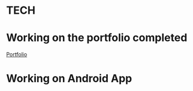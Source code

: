 # TECH
# Working on the portfolio completed 
[Portfolio](https://www.lokeshdev.in/)

# Working on Android App  
